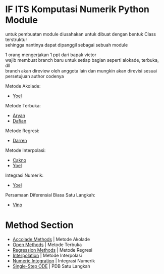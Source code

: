 # IF ITS Komputasi Numerik Python Module

untuk pembuatan module diusahakan untuk dibuat dengan bentuk Class terstruktur<br />
sehingga nantinya dapat dipanggil sebagai sebuah module<br />

1 orang mengerjakan 1 ppt dari bapak victor<br />
wajib membuat branch baru untuk setiap bagian seperti alokade, terbuka, dll<br />
branch akan direview oleh anggota lain dan mungkin akan direvisi sesuai persetujuan author codenya

Metode Akolade: 
- [Yoel](https://github.com/zemetia/)

Metode Terbuka: 
- [Aryan](https://github.com/yannnshafaw/)
- [Dafian](https://github.com/Rencist/)

Metode Regresi:
- [Darren](https://github.com/Mikask1/)

Metode Interpolasi:
- [Cakno](https://github.com/Caknoooo/)
- [Yoel](https://github.com/zemetia/)

Integrasi Numerik:
- [Yoel](https://github.com/zemetia/)

Persamaan Diferensial Biasa Satu Langkah:
- [Vino](https://github.com/mvinorian/)

# Method Section
- [Accolade Methods](/module/akolade) | Metode Akolade
- [Open Methods](/module/terbuka) | Metode Terbuka
- [Regression Methods](/module/regression) | Metode Regresi
- [Interpolation](/module/interpolation) | Metode Interpolasi
- [Numeric Integration](/module/integrasi) | Integrasi Numerik
- [Single-Step ODE](/module/pdb_single_step) | PDB Satu Langkah
